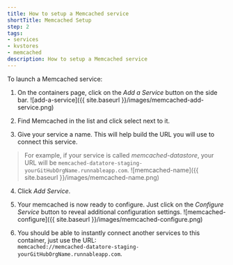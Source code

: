 ```yaml
---
title: How to setup a Memcached service
shortTitle: Memcached Setup
step: 2
tags:
- services
- kvstores
- memcached
description: How to setup a Memcached service
---
```


To launch a Memcached service:

1. On the containers page, click on the *Add a Service* button on the side bar.
  ![add-a-service]({{ site.baseurl }}/images/memcached-add-service.png)

2. Find Memcached in the list and click select next to it.

3. Give your service a name. This will help build the URL you will use to connect this service. 
  > For example, if your service is called *memcached-datastore*, your URL will be `memcached-datatore-staging-yourGitHubOrgName.runnableapp.com`.
  ![memcached-name]({{ site.baseurl }}/images/memcached-name.png)

4. Click *Add Service*.

5. Your memcached is now ready to configure. Just click on the *Configure Service* button to reveal additional configuration settings.
  ![memcached-configure]({{ site.baseurl }}/images/memcached-configure.png)

6. You should be able to instantly connect another services to this container, just use the URL:  
	`memcached://memcached-datatore-staging-yourGitHubOrgName.runnableapp.com`.

